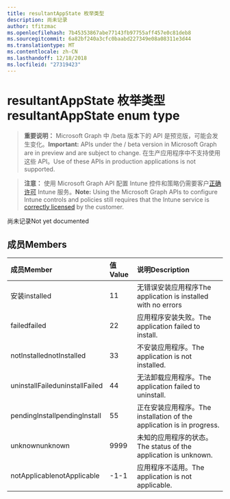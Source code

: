 ```yaml
---
title: resultantAppState 枚举类型
description: 尚未记录
author: tfitzmac
ms.openlocfilehash: 7b45353867abe77143fb97755aff457e0c81deb8
ms.sourcegitcommit: 6a82bf240a3cfc0baabd227349e08a08311e3d44
ms.translationtype: MT
ms.contentlocale: zh-CN
ms.lasthandoff: 12/18/2018
ms.locfileid: "27319423"
---
```

# <a name="resultantappstate-enum-type"></a><span data-ttu-id="21f7a-103">resultantAppState 枚举类型</span><span class="sxs-lookup"><span data-stu-id="21f7a-103">resultantAppState enum type</span></span>

> <span data-ttu-id="21f7a-104">**重要说明：** Microsoft Graph 中 /beta 版本下的 API 是预览版，可能会发生变化。</span><span class="sxs-lookup"><span data-stu-id="21f7a-104">**Important:** APIs under the / beta version in Microsoft Graph are in preview and are subject to change.</span></span> <span data-ttu-id="21f7a-105">在生产应用程序中不支持使用这些 API。</span><span class="sxs-lookup"><span data-stu-id="21f7a-105">Use of these APIs in production applications is not supported.</span></span>

> <span data-ttu-id="21f7a-106">**注意：** 使用 Microsoft Graph API 配置 Intune 控件和策略仍需要客户[正确许可](https://go.microsoft.com/fwlink/?linkid=839381) Intune 服务。</span><span class="sxs-lookup"><span data-stu-id="21f7a-106">**Note:** Using the Microsoft Graph APIs to configure Intune controls and policies still requires that the Intune service is [correctly licensed](https://go.microsoft.com/fwlink/?linkid=839381) by the customer.</span></span>

<span data-ttu-id="21f7a-107">尚未记录</span><span class="sxs-lookup"><span data-stu-id="21f7a-107">Not yet documented</span></span>
## <a name="members"></a><span data-ttu-id="21f7a-108">成员</span><span class="sxs-lookup"><span data-stu-id="21f7a-108">Members</span></span>
|<span data-ttu-id="21f7a-109">成员</span><span class="sxs-lookup"><span data-stu-id="21f7a-109">Member</span></span>|<span data-ttu-id="21f7a-110">值</span><span class="sxs-lookup"><span data-stu-id="21f7a-110">Value</span></span>|<span data-ttu-id="21f7a-111">说明</span><span class="sxs-lookup"><span data-stu-id="21f7a-111">Description</span></span>|
|:---|:---|:---|
|<span data-ttu-id="21f7a-112">安装</span><span class="sxs-lookup"><span data-stu-id="21f7a-112">installed</span></span>|<span data-ttu-id="21f7a-113">1</span><span class="sxs-lookup"><span data-stu-id="21f7a-113">1</span></span>|<span data-ttu-id="21f7a-114">无错误安装应用程序</span><span class="sxs-lookup"><span data-stu-id="21f7a-114">The application is installed with no errors</span></span>|
|<span data-ttu-id="21f7a-115">failed</span><span class="sxs-lookup"><span data-stu-id="21f7a-115">failed</span></span>|<span data-ttu-id="21f7a-116">2</span><span class="sxs-lookup"><span data-stu-id="21f7a-116">2</span></span>|<span data-ttu-id="21f7a-117">应用程序安装失败。</span><span class="sxs-lookup"><span data-stu-id="21f7a-117">The application failed to install.</span></span>|
|<span data-ttu-id="21f7a-118">notInstalled</span><span class="sxs-lookup"><span data-stu-id="21f7a-118">notInstalled</span></span>|<span data-ttu-id="21f7a-119">3</span><span class="sxs-lookup"><span data-stu-id="21f7a-119">3</span></span>|<span data-ttu-id="21f7a-120">不安装应用程序。</span><span class="sxs-lookup"><span data-stu-id="21f7a-120">The application is not installed.</span></span>|
|<span data-ttu-id="21f7a-121">uninstallFailed</span><span class="sxs-lookup"><span data-stu-id="21f7a-121">uninstallFailed</span></span>|<span data-ttu-id="21f7a-122">4</span><span class="sxs-lookup"><span data-stu-id="21f7a-122">4</span></span>|<span data-ttu-id="21f7a-123">无法卸载应用程序。</span><span class="sxs-lookup"><span data-stu-id="21f7a-123">The application failed to uninstall.</span></span>|
|<span data-ttu-id="21f7a-124">pendingInstall</span><span class="sxs-lookup"><span data-stu-id="21f7a-124">pendingInstall</span></span>|<span data-ttu-id="21f7a-125">5</span><span class="sxs-lookup"><span data-stu-id="21f7a-125">5</span></span>|<span data-ttu-id="21f7a-126">正在安装应用程序。</span><span class="sxs-lookup"><span data-stu-id="21f7a-126">The installation of the application is in progress.</span></span>|
|<span data-ttu-id="21f7a-127">unknown</span><span class="sxs-lookup"><span data-stu-id="21f7a-127">unknown</span></span>|<span data-ttu-id="21f7a-128">99</span><span class="sxs-lookup"><span data-stu-id="21f7a-128">99</span></span>|<span data-ttu-id="21f7a-129">未知的应用程序的状态。</span><span class="sxs-lookup"><span data-stu-id="21f7a-129">The status of the application is unknown.</span></span>|
|<span data-ttu-id="21f7a-130">notApplicable</span><span class="sxs-lookup"><span data-stu-id="21f7a-130">notApplicable</span></span>|<span data-ttu-id="21f7a-131">-1</span><span class="sxs-lookup"><span data-stu-id="21f7a-131">-1</span></span>|<span data-ttu-id="21f7a-132">应用程序不适用。</span><span class="sxs-lookup"><span data-stu-id="21f7a-132">The application is not applicable.</span></span>|





